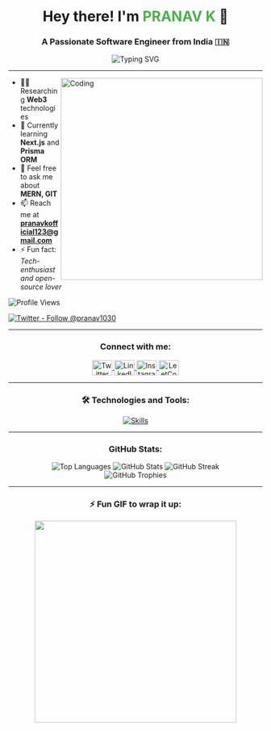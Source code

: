 <!-- Optional: Add a custom header image -->
<!-- ![MasterHead](https://your-image-link.com) -->

<h1 align="center">
  Hey there! I'm <span style="color:#4CAF50">PRANAV K</span> 👋
</h1>
<h3 align="center">
  A Passionate Software Engineer from India 🇮🇳
</h3>

<div align="center">
  <img src="https://readme-typing-svg.demolab.com?font=Fira+Code&size=24&pause=1000&color=00BFFF&center=true&vCenter=true&width=600&lines=Full+Stack+Developer;Web+3.0+Explorer;Tech+Enthusiast+%F0%9F%92%BB;Always+Learning+%E2%9C%8C%EF%B8%8F" alt="Typing SVG" />
</div>

---

<img align="right" alt="Coding" width="400" src="https://res.cloudinary.com/dcdydl2xr/image/upload/v1727853617/6f2f323032342f30342f30392f30332f30342f61692d67656e6572617465642d383638343836395f313238302e6a7067_prev_ui-Photoroom_tinpff.png" />

- 🧑‍💻 Researching **Web3** technologies  
- 🌱 Currently learning **Next.js** and **Prisma ORM**  
- 💬 Feel free to ask me about **MERN, GIT**  
- 📫 Reach me at **pranavkofficial123@gmail.com**  
- ⚡ Fun fact: *Tech-enthusiast and open-source lover*

<p align="left">
  <img src="https://komarev.com/ghpvc/?username=pranavpadmanabhank&label=Profile%20views&color=0e75b6&style=flat" alt="Profile Views" />
</p>

<p align="left">
  <a href="https://twitter.com/pranav1030" target="_blank">
    <img src="https://img.shields.io/twitter/follow/pranav1030?logo=twitter&style=for-the-badge" alt="Twitter - Follow @pranav1030" />
  </a>
</p>

---

<h3 align="center">Connect with me:</h3>
<p align="center">
  <a href="https://twitter.com/pranav1030" target="_blank">
    <img align="center" src="https://raw.githubusercontent.com/rahuldkjain/github-profile-readme-generator/master/src/images/icons/Social/twitter.svg" alt="Twitter" height="30" width="40" />
  </a>
  <a href="https://linkedin.com/in/pranav-k" target="_blank">
    <img align="center" src="https://raw.githubusercontent.com/rahuldkjain/github-profile-readme-generator/master/src/images/icons/Social/linked-in-alt.svg" alt="LinkedIn" height="30" width="40" />
  </a>
  <a href="https://instagram.com/pranav_k7ld" target="_blank">
    <img align="center" src="https://raw.githubusercontent.com/rahuldkjain/github-profile-readme-generator/master/src/images/icons/Social/instagram.svg" alt="Instagram" height="30" width="40" />
  </a>
  <a href="https://www.leetcode.com/pranavkkeloth" target="_blank">
    <img align="center" src="https://raw.githubusercontent.com/rahuldkjain/github-profile-readme-generator/master/src/images/icons/Social/leet-code.svg" alt="LeetCode" height="30" width="40" />
  </a>
</p>

---

<h3 align="center">🛠️ Technologies and Tools:</h3>
<p align="center">
  <a href="https://skillicons.dev">
    <img src="https://skillicons.dev/icons?i=nextjs,prisma,react,angular,nodejs,express,mongodb,js,ts,html,css,figma,firebase,git,github,linux,md,netlify,redux,vite,vscode,postman,babel,webpack,bootstrap,tailwind,cloudflare,aws,docker,materialui,arduino,php" alt="Skills" />
  </a>
</p>

---

<div align="center">
  <h3>GitHub Stats:</h3>
  <img src="https://github-readme-stats.vercel.app/api/top-langs?username=pranavpadmanabhank&show_icons=true&locale=en&layout=compact&theme=vision-friendly-dark" alt="Top Languages" />
  <img src="https://github-readme-stats.vercel.app/api?username=pranavpadmanabhank&show_icons=true&locale=en&theme=vision-friendly-dark" alt="GitHub Stats" />
  <img src="https://github-readme-streak-stats.herokuapp.com/?user=pranavpadmanabhank&theme=vision-friendly-dark" alt="GitHub Streak" />
</div>

<div align="center">
  <img src="https://github-profile-trophy.vercel.app/?username=pranavpadmanabhank&theme=onedark" alt="GitHub Trophies" />
</div>

---

<h3 align="center">⚡ Fun GIF to wrap it up:</h3>
<p align="center">
  <img src="https://media.giphy.com/media/qgQUggAC3Pfv687qPC/giphy.gif" width="400" />
</p>

